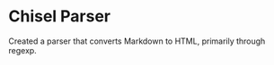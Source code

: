 Chisel Parser
=============

Created a parser that converts Markdown to HTML, primarily through regexp.
